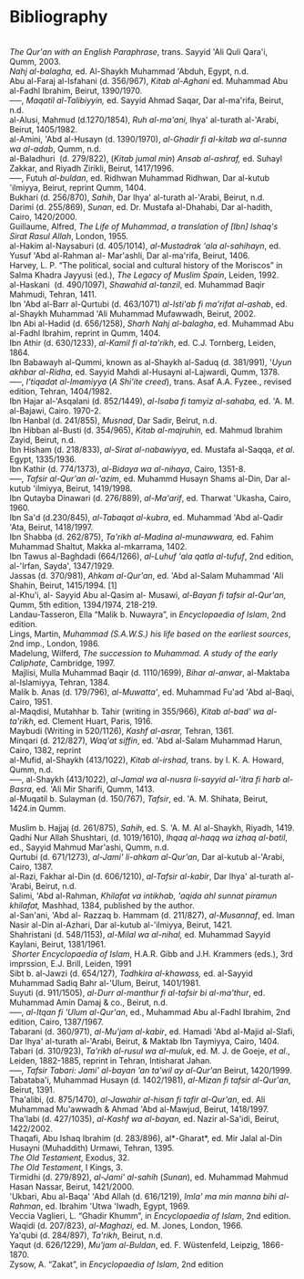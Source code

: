 Bibliography
============

   
*The Qur'an with an English Paraphrase*, trans. Sayyid 'Ali Quli Qara'i,
Qumm, 2003.  
*Nahj al-balagha,* ed. Al-Shaykh Muhammad 'Abduh, Egypt, n.d.  
 Abu al-Faraj al-Isfahani (d. 356/967), *Kitab al-Aghani* ed. Muhammad
Abu al-Fadhl Ibrahim, Beirut, 1390/1970.  
 —–, *Maqatil al-Talibiyyin,* ed. Sayyid Ahmad Saqar, Dar al-ma'rifa,
Beirut, n.d.  
 al-Alusi, Mahmud (d.1270/1854), *Ruh al-ma'ani,* Ihya' al-turath
al-'Arabi, Beirut, 1405/1982.  
 al-Amini, 'Abd al-Husayn (d. 1390/1970), *al-Ghadir* *fi al-kitab wa
al-sunna wa al-adab*, Qumm, n.d.  
 al-Baladhuri  (d. 279/822), (*Kitab jumal min*) *Ansab al-ashraf,* ed.
Suhayl Zakkar, and Riyadh Zirikli, Beirut, 1417/1996.  
 —–, Futuh *al-buldan*, ed. Ridhwan Muhammad Ridhwan, Dar al-kutub
'ilmiyya, Beirut, reprint Qumm, 1404.  
 Bukhari (d. 256/870), *Sahih*, Dar Ihya' al-turath al-'Arabi, Beirut,
n.d.  
 Darimi (d. 255/869), *Sunan*, ed. Dr. Mustafa al-Dhahabi, Dar
al-hadith, Cairo, 1420/2000.  
 Guillaume, Alfred, *The Life of Muhammad*, *a translation of [Ibn]
Ishaq's Sirat Rasul Allah*, London, 1955.  
 al-Hakim al-Naysaburi (d. 405/1014), *al-Mustadrak 'ala al-sahihayn*,
ed. Yusuf 'Abd al-Rahman al- Mar'ashli, Dar al-ma'rifa, Beirut, 1406.  
 Harvey, L. P. “The political, social and cultural history of the
Moriscos” in Salma Khadra Jayyusi (ed.), *The Legacy of Muslim Spain*,
Leiden, 1992.  
 al-Haskani  (d. 490/1097), *Shawahid al-tanzil*, ed. Muhammad Baqir
Mahmudi, Tehran, 1411.  
 Ibn 'Abd al-Barr al-Qurtubi (d. 463/1071) *al-Isti'ab fi ma'rifat
al-ashab*, ed. al-Shaykh Muhammad 'Ali Muhammad Mufawwadh, Beirut,
2002.  
 Ibn Abi al-Hadid (d. 656/1258), *Sharh Nahj al-balagha*, ed. Muhammad
Abu al-Fadhl Ibrahim, reprint in Qumm, 1404.  
 Ibn Athir (d. 630/1233), *al-Kamil fi al-ta'rikh*, ed. C.J. Tornberg,
Leiden, 1864.  
 Ibn Babawayh al-Qummi, known as al-Shaykh al-Saduq (d. 381/991), '*Uyun
akhbar al-Ridha*, ed. Sayyid Mahdi al-Husayni al-Lajwardi, Qumm, 1378.  
 —–, *I'tiqadat al-Imamiyya* (*A Shi'ite creed*), trans. Asaf A.A.
Fyzee., revised edition, Tehran, 1404/1982.  
 Ibn Hajar al-'Asqalani (d. 852/1449), *al-Isaba fi tamyiz al-sahaba,*
ed. 'A. M. al-Bajawi, Cairo. 1970-2.  
 Ibn Hanbal (d. 241/855), *Musnad*, Dar Sadir, Beirut, n.d.  
 Ibn Hibban al-Busti (d. 354/965), *Kitab al-majruhin,* ed. Mahmud
Ibrahim Zayid, Beirut, n.d.  
 Ibn Hisham (d. 218/833), *al-Sirat al-nabawiyya*, ed. Mustafa al-Saqqa,
*et al*. Egypt, 1335/1936.  
 Ibn Kathir (d. 774/1373), *al-Bidaya wa al-nihaya*, Cairo, 1351-8.  
 —–, *Tafsir al-Qur'an al-'azim*, ed. Muhammd Husayn Shams al-Din, Dar
al-kutub 'ilmiyya, Beirut, 1419/1998.  
 Ibn Qutayba Dinawari (d. 276/889), *al-Ma'arif*, ed. Tharwat 'Ukasha,
Cairo, 1960.  
 Ibn Sa'd (d.230/845), *al-Tabaqat al-kubra*, ed. Muhammad 'Abd al-Qadir
'Ata, Beirut, 1418/1997.  
 Ibn Shabba (d. 262/875), *Ta'rikh al-Madina al-munawwara,* ed. Fahim
Muhammad Shaltut, Makka al-mkarrama, 1402.  
 Ibn Tawus al-Baghdadi (664/1266), *al*-*Luhuf 'ala qatla al-tufuf*, 2nd
edition, al-'Irfan, Sayda', 1347/1929.  
 Jassas (d. 370/981), *Ahkam al-Qur'an*, ed. 'Abd al-Salam Muhammad 'Ali
Shahin, Beirut, 1415/1994. [1]  
 al-Khu'i, al- Sayyid Abu al-Qasim al- Musawi, *al-Bayan fi tafsir
al-Qur'an,* Qumm, 5th edition, 1394/1974, 218-219.  
 Landau-Tasseron, Ella “Malik b. Nuwayra”, in *Encyclopaedia of Islam*,
2nd edition.      
 Lings, Martin, *Muhammad (S.A.W.S.) his life based on the earliest
sources*, 2nd imp., London, 1986.  
 Madelung, Wilferd, *The succession to Muhammad. A study of the early
Caliphate*, Cambridge, 1997.  
  Majlisi, Mulla Muhammad Baqir (d. 1110/1699), *Bihar al-anwar*,
al-Maktaba al-Islamiyya, Tehran, 1384.  
 Malik b. Anas (d. 179/796), *al-Muwatta'*, ed. Muhammad Fu'ad 'Abd
al-Baqi, Cairo, 1951.  
 al-Maqdisi, Mutahhar b. Tahir (writing in 355/966), *Kitab al-bad' wa
al-ta'rikh*, ed. Clement Huart, Paris, 1916.  
 Maybudi (Writing in 520/1126), *Kashf al-asrar,* Tehran, 1361.  
 Minqari (d. 212/827), *Waq'at siffin*, ed. 'Abd al-Salam Muhammad
Harun, Cairo, 1382, reprint  
 al-Mufid, al-Shaykh (413/1022), *Kitab* *al*-*irshad,* trans. by I. K.
A. Howard, Qumm, n.d.  
 —–, al-Shaykh (413/1022), *al-Jamal wa al-nusra li-sayyid al-'itra fi
harb al-Basra*, ed. 'Ali Mir Sharifi, Qumm, 1413.  
 al-Muqatil b. Sulayman (d. 150/767), *Tafsir*, ed. 'A. M. Shihata,
Beirut, 1424.in Qumm.  
    
 Muslim b. Hajjaj (d. 261/875), *Sahih,* ed. S. 'A. M. Al al-Shaykh,
Riyadh, 1419.  
 Qadhi Nur Allah Shushtari, (d. 1019/1610), *Ihqaq al-haqq wa izhaq
al-batil*, ed., Sayyid Mahmud Mar'ashi, Qumm, n.d.  
 Qurtubi (d. 671/1273), *al-Jami' li-ahkam al-Qur'an*, Dar al-kutub
al-'Arabi, Cairo, 1387.  
 al-Razi, Fakhar al-Din (d. 606/1210), *al-Tafsir al-kabir*, Dar Ihya'
al-turath al-'Arabi, Beirut, n.d.   
 Salimi, 'Abd al-Rahman, *Khilafat va intikhab, 'aqida ahl sunnat
piramun khilafat,* Mashhad, 1384, published by the author.  
 al-San'ani, 'Abd al- Razzaq b. Hammam (d. 211/827), *al-Musannaf*, ed.
Iman Nasir al-Din al-Azhari, Dar al-kutub al-'ilmiyya, Beirut, 1421.  
 Shahristani (d. 548/1153), *al-Milal wa al-nihal,* ed. Muhammad Sayyid
Kaylani, Beirut, 1381/1961.  
  *Shorter Encyclopaedia of Islam*, H.A.R. Gibb and J.H. Krammers
(eds.), 3rd imprssion, E.J. Brill, Leiden, 1991  
 Sibt b. al-Jawzi (d. 654/127), *Tadhkira al-khawass,* ed. al-Sayyid
Muhammad Sadiq Bahr al-'Ulum, Beirut, 1401/1981.  
 Suyuti (d. 911/1505), *al-Durr al-manthur* *fi al-tafsir bi
al-ma'thur*, ed. Muhammad Amin Damaj & co., Beirut, n.d.  
 —–, *al-Itqan fi 'Ulum al-Qur'an*, ed., Muhammad Abu al-Fadhl Ibrahim,
2nd edition, Cairo, 1387/1967.  
 Tabarani (d. 360/971), *al-Mu'jam al-kabir*, ed. Hamadi 'Abd al-Majid
al-Slafi, Dar Ihya' al-turath al-'Arabi, Beirut, & Maktab Ibn Taymiyya,
Cairo, 1404.  
 Tabari (d. 310/923), *Ta'rikh al-rusul wa al-muluk*, ed. M. J. de
Goeje, *et al*., Leiden, 1882-1885, reprint in Tehran, Intisharat
Jahan.  
 —–, *Tafsir Tabari: Jami' al-bayan 'an ta'wil ay al-Qur'an* Beirut,
1420/1999.  
 Tabataba'i, Muhammad Husayn (d. 1402/1981), *al-Mizan fi tafsir
al-Qur'an*, Beirut, 1391.  
 Tha'alibi, (d. 875/1470), *al-Jawahir al-hisan fi tafir al-Qur'an*, ed.
Ali Muhammad Mu'awwadh & Ahmad 'Abd al-Mawjud, Beirut, 1418/1997.  
 Tha'labi (d. 427/1035), *al-Kashf wa al-bayan,* ed. Nazir al-Sa'idi,
Beirut, 1422/2002.  
 Thaqafi, Abu Ishaq Ibrahim (d. 283/896), al*-Gharat*, ed. Mir Jalal
al-Din Husayni (Muhaddith) Urmawi, Tehran, 1395.  
*The Old Testament*, Exodus, 32.  
*The Old Testament*, I Kings, 3.  
 Tirmidhi (d. 279/892), *al-Jami' al-sahih* (*Sunan*), ed. Muhammad
Mahmud Hasan Nassar, Beirut, 1421/2000.  
 'Ukbari, Abu al-Baqa' 'Abd Allah (d. 616/1219), *Imla' ma min manna
bihi al-Rahman*, ed. Ibrahim 'Utwa 'Iwadh, Egypt, 1969.  
 Veccia Vaglieri, L. “Ghadir Khumm”, in *Encyclopaedia of Islam*, 2nd
edition.  
 Waqidi (d. 207/823), *al-Maghazi,* ed. M. Jones, London, 1966.     
 Ya'qubi (d. 284/897), *Ta'rikh*, Beirut, n.d.  
 Yaqut (d. 626/1229), *Mu'jam al-Buldan*, ed. F. Wüstenfeld, Leipzig,
1866-1870.      
 Zysow, A. “Zakat”, in *Encyclopaedia of Islam*, 2nd edition


